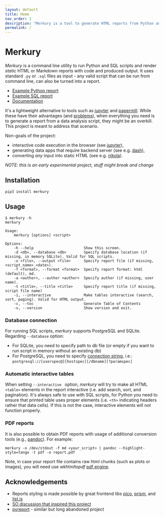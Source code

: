 ```yaml
---
layout: default
title: Home
nav_order: 1
description: "Merkury is a tool to generate HTML reports from Python and SQL scripts"
permalink: /
---
```


# Merkury

_Merkury_ is a command line utility to run Python and SQL scripts and render _static_ HTML or Markdown reports with code and produced output. It uses standard `.py` or `.sql` files as input - any valid script that can be run from command line, can also be turned into a report.

- [Example Python report](https://ppatrzyk.github.io/merkury/examples/intro-py.html)
- [Example SQL report](https://ppatrzyk.github.io/merkury/examples/intro-sql.html)
- [Documentation](https://ppatrzyk.github.io/merkury/)

It's a lightweight alternative to tools such as [jupyter](https://github.com/jupyter/jupyter) and [papermill](https://github.com/nteract/papermill). While these have their advantages (and [problems](https://www.youtube.com/watch?v=7jiPeIFXb6U)), when everything you need is to generate a report from a data analysis script, they might be an overkill. This project is meant to address that scenario.

Non-goals of the project:

- interactive code execution in the browser (see [jupyter](https://github.com/jupyter/jupyter)),
- generating data apps that require backend server (see e.g. [dash](https://github.com/plotly/dash)),
- converting _any_ input into static HTML (see e.g. [nikola](https://github.com/getnikola/nikola)).

_NOTE: this is an early experimental project, stuff might break and change_

## Installation

```
pip3 install merkury
```

## Usage

```
$ merkury -h
merkury

Usage:
    merkury [options] <script>

Options:
    -h --help                       Show this screen.
    -d <db>, --database <db>        Specify database location (if missing, in memory SQLite). Valid for SQL scripts.
    -o <file>, --output <file>      Specify report file (if missing, <script_name>_<date>).
    -f <format>, --format <format>  Specify report format: html (default), md.
    -a <author>, --author <author>  Specify author (if missing, user name).
    -t <title>, --title <title>     Specify report title (if missing, script file name)
    -i, --interactive               Make tables interactive (search, sort, paging). Valid for HTML output.
    -c, --toc                       Generate Table of Contents
    -v, --version                   Show version and exit.
```

### Database connection

For running SQL scripts, _merkury_ supports PostgreSQL and SQLite. Regarding `--database` option:

- For SQLite, you need to specify path to db file (or empty if you want to run script in memory without an existing db)
- For PostgreSQL, you need to specify [connection string](https://www.postgresql.org/docs/current/libpq-connect.html#id-1.7.3.8.3.6), i.e.: `postgresql://[userspec@][hostspec][/dbname][?paramspec]`

### Automatic interactive tables

When setting `--interactive ` option, _merkury_ will try to make all HTML `<table>` elements in the report interactive (i.e. add search, sort, and pagination). It's always safe to use with SQL scripts, for Python you need to ensure that printed table uses proper elements (i.e. `<th>` indicating headers rather that data cells). If this is not the case, interactive elements will not function properly.

### PDF reports

It is also possible to obtain PDF reports with usage of additional conversion tools (e.g., [pandoc](https://github.com/jgm/pandoc)). For example:

```
merkury -o /dev/stdout -f md <your_script> | pandoc --highlight-style=tango -t pdf -o report.pdf
```

Note, in case your report file contains raw html chunks (such as plots or images), you will need use _wkhtmltopdf_ [pdf engine](https://pandoc.org/MANUAL.html#option--pdf-engine).

## Acknowledgements

- Reports styling is made possible by great frontend libs [pico](https://github.com/picocss/pico), [prism](https://github.com/PrismJS/prism), and [list.js](https://github.com/javve/list.js)
- [SO discussion that inspired this project](https://stackoverflow.com/questions/60297105/python-write-both-commands-and-their-output-to-a-file)
- [pyreport](https://github.com/joblib/pyreport) - similar but long abandoned project
